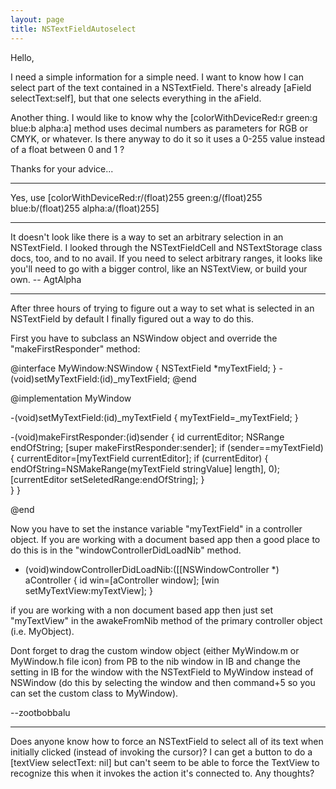 ```yaml
---
layout: page
title: NSTextFieldAutoselect
---
```




Hello,

I need a simple information for a simple need. I want to know how I can select part of the text contained in a NSTextField. There's already [aField selectText:self], but that one selects everything in the aField.

Another thing. I would like to know why the [colorWithDeviceRed:r green:g blue:b alpha:a] method uses decimal numbers as parameters for RGB or CMYK, or whatever. Is there anyway to do it so it uses a 0-255 value instead of a float between 0 and 1 ?

Thanks for your advice...

----

Yes, use [colorWithDeviceRed:r/(float)255 green:g/(float)255 blue:b/(float)255 alpha:a/(float)255]

----

It doesn't look like there is a way to set an arbitrary selection in an NSTextField.  I looked through the NSTextFieldCell and NSTextStorage class docs, too, and to no avail.  If you need to select arbitrary ranges, it looks like you'll need to go with a bigger control, like an NSTextView, or build your own.  -- AgtAlpha

----

After three hours of trying to figure out a way to set what is selected in an NSTextField by default I finally figured out a way to do this. 

First you have to subclass an NSWindow object and override the "makeFirstResponder" method: 

    
@interface MyWindow:NSWindow {
    NSTextField *myTextField;
}
-(void)setMyTextField:(id)_myTextField;
@end

@implementation MyWindow

-(void)setMyTextField:(id)_myTextField {
    myTextField=_myTextField;
}

-(void)makeFirstResponder:(id)sender {
    id currentEditor;
    NSRange endOfString;
    [super makeFirstResponder:sender];
    if (sender==myTextField) {
        currentEditor=[myTextField currentEditor];
        if (currentEditor) {
             endOfString=NSMakeRange(myTextField stringValue] length], 0);
             [currentEditor setSeletedRange:endOfString];
        }     
    }
}

@end


Now you have to set the instance variable "myTextField" in a controller object. If you are working with a document based app then a good place to do this is in the "windowControllerDidLoadNib" method.

    

- (void)windowControllerDidLoadNib:([[NSWindowController *) aController {
    id win=[aController window];
    [win setMyTextView:myTextView];
}



if you are working with a non document based app then just set "myTextView" in the awakeFromNib method of the primary controller object (i.e. MyObject). 

Dont forget to drag the custom window object (either MyWindow.m or MyWindow.h file icon) from PB to the nib window in IB and change the setting in IB for the window with the NSTextField to MyWindow instead of NSWindow (do this by selecting the window and then command+5 so you can set the custom class to MyWindow). 

--zootbobbalu

----

Does anyone know how to force an NSTextField to select all of its text when initially clicked (instead of invoking the cursor)? I can get a button to do a [textView selectText: nil] but can't seem to be able to force the TextView to recognize this when it invokes the action it's connected to. Any thoughts?

